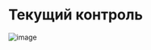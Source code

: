 # Текущий контроль

![image](https://github.com/user-attachments/assets/db72e291-4723-476e-9850-96d0c28fe462)
